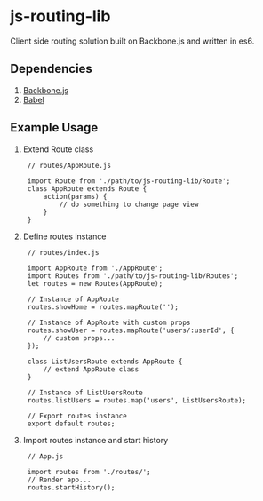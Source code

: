 # js-routing-lib
Client side routing solution built on Backbone.js and written in es6.

## Dependencies
1. [Backbone.js](http://backbonejs.org/)
2. [Babel](http://babeljs.io/)

## Example Usage
1. Extend Route class

		// routes/AppRoute.js
		
		import Route from './path/to/js-routing-lib/Route';
		class AppRoute extends Route {
			action(params) {
				// do something to change page view
			}
		}

2. Define routes instance

		// routes/index.js
		
		import AppRoute from './AppRoute';
		import Routes from './path/to/js-routing-lib/Routes';
		let routes = new Routes(AppRoute);

		// Instance of AppRoute
		routes.showHome = routes.mapRoute('');

		// Instance of AppRoute with custom props
		routes.showUser = routes.mapRoute('users/:userId', {
			// custom props...
		});

		class ListUsersRoute extends AppRoute {
			// extend AppRoute class
		}

		// Instance of ListUsersRoute
		routes.listUsers = routes.map('users', ListUsersRoute);

		// Export routes instance
		export default routes;

3. Import routes instance and start history

		// App.js
		
		import routes from './routes/';
		// Render app...
		routes.startHistory();
